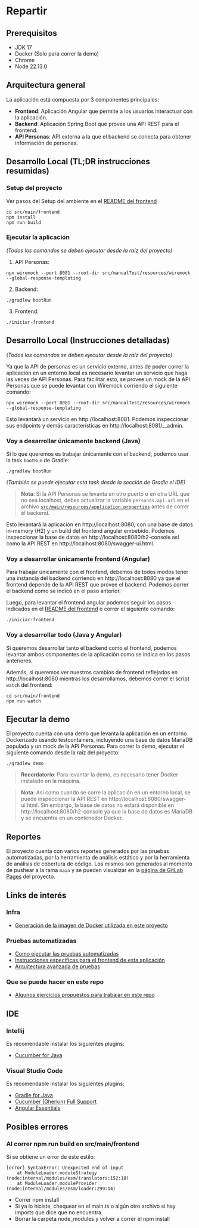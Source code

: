 # Repartir

## Prerequisitos

- JDK 17
- Docker (Solo para correr la demo)
- Chrome
- Node 22.13.0

## Arquitectura general

La aplicación está compuesta por 3 componentes principales:

- **Frontend**: Aplicación Angular que permite a los usuarios interactuar con la aplicación.
- **Backend**: Aplicación Spring Boot que provee una API REST para el frontend.
- **API Personas**: API externa a la que el backend se conecta para obtener información de personas.

## Desarrollo Local (TL;DR instrucciones resumidas)

### Setup del proyecto


Ver pasos del Setup del ambiente en el [README del frontend](./src/main/frontend/README.md)
```
cd src/main/frontend
npm install
npm run build
```

### Ejecutar la aplicación

_(Todos los comandos se deben ejecutar desde la raíz del proyecto)_

1. API Personas:

```
npx wiremock --port 8081 --root-dir src/manualTest/resources/wiremock --global-response-templating
```

2. Backend:

```
./gradlew bootRun
```

3. Frontend:

```
./iniciar-frontend
```

## Desarrollo Local (Instrucciones detalladas)

_(Todos los comandos se deben ejecutar desde la raíz del proyecto)_

Ya que la API de personas es un servicio externo, antes de poder correr la aplicación en un entorno local es necesario levantar un servicio que haga las veces de API Personas. Para facilitar esto, se provee un mock de la API Personas que se puede levantar con Wiremock corriendo el siguiente comando:

```
npx wiremock --port 8081 --root-dir src/manualTest/resources/wiremock --global-response-templating
```

Esto levantará un servicio en http://localhost:8081. Podemos inspeccionar sus endpoints y demás características en http://localhost:8081/\_\_admin.

### Voy a desarrollar únicamente backend (Java)

Si lo que queremos es trabajar únicamente con el backend, podemos usar la task `bootRun` de Gradle:

```
./gradlew bootRun
```

_(También se puede ejecutar esta task desde la sección de Gradle el IDE)_

> **Nota**: Si la API Personas se levanta en otro puerto o en otra URL que no sea localhost, debes actualizar la variable `personas.api.url` en el archivo [`src/main/resources/application.properties`](./src/main/resources/application.properties) antes de correr el backend.

Esto levantará la aplicación en http://localhost:8080, con una base de datos in-memory (H2) y un build del frontend angular embebido. Podemos inspeccionar la base de datos en http://localhost:8080/h2-console así como la API REST en http://localhost:8080/swagger-ui.html.

### Voy a desarrollar únicamente frontend (Angular)

Para trabajar únicamente con el frontend, debemos de todos modos tener una instancia del backend corriendo en http://localhost:8080 ya que el frontend depende de la API REST que provee el backend. Podemos correr el backend como se indicó en el paso anterior.

Luego, para levantar el frontend angular podemos seguir los pasos indicados en el [README del frontend](./src/main/frontend/README.md) o correr el siguiente comando:

```
./iniciar-frontend
```

### Voy a desarrollar todo (Java y Angular)

Si queremos desarrollar tanto el backend como el frontend, podemos levantar ambos componentes de la aplicación como se indica en los pasos anteriores.

Además, si queremos ver nuestros cambios de frontend reflejados en http://localhost:8080 mientras los desarrollamos, debemos correr el script `watch` del frontend:

```
cd src/main/frontend
npm run watch
```

## Ejecutar la demo

El proyecto cuenta con una demo que levanta la aplicación en un entorno Dockerizado usando testcontainers, incluyendo una base de datos MariaDB populada y un mock de la API Personas. Para correr la demo, ejecutar el siguiente comando desde la raíz del proyecto:

```
./gradlew demo
```

> **Recordatorio**: Para levantar la demo, es necesario tener Docker instalado en la máquina.

> **Nota**: Así como cuando se corre la aplicación en un entorno local, se puede inspeccionar la API REST en http://localhost:8080/swagger-ui.html. Sin embargo, la base de datos no estará disponible en http://localhost:8080/h2-console ya que la base de datos es MariaDB y se encuentra en un contenedor Docker.

## Reportes

El proyecto cuenta con varios reportes generados por las pruebas automatizadas, por la herramienta de análisis estático y por la herramienta de análisis de cobertura de código. Los mismos son generados al momento de pushear a la rama `main` y se pueden visualizar en la [página de GitLab Pages](https://repartir-grupo-esfera-capacitacion-recursos-4efd1f82300430ba014.gitlab.io/) del proyecto.

## Links de interés

### Infra

- [Generación de la imagen de Docker utilizada en este proyecto](./docker/README.md)

### Pruebas automatizadas

- [Como ejecutar las pruebas automatizadas](./docs/ejecutar-pruebas.md)
- [Instrucciones específicas para el frontend de esta aplicación](./src/main/frontend/README.md)
- [Arquitectura avanzada de pruebas](./docs/arquitectura-de-pruebas.md)

### Que se puede hacer en este repo

- [Algunos ejercicios propuestos para trabajar en este repo](./docs/enunciados-ejercicios.md)

## IDE

### Intellij

Es recomendable instalar los siguientes plugins:

- [Cucumber for Java](https://plugins.jetbrains.com/plugin/7212-cucumber-for-java)

### Visual Studio Code

Es recomendable instalar los siguientes plugins:

- [Gradle for Java](https://marketplace.visualstudio.com/items?itemName=vscjava.vscode-gradle)
- [Cucumber (Gherkin) Full Support](https://marketplace.visualstudio.com/items?itemName=RobinGROSS.mycucumberautocomplete)
- [Angular Essentials](https://marketplace.visualstudio.com/items?itemName=johnpapa.angular-essentials)


## Posibles errores

### Al correr npm run build en src/main/frontend

Si se obtiene un error de este estilo:

```
[error] SyntaxError: Unexpected end of input
    at ModuleLoader.moduleStrategy (node:internal/modules/esm/translators:152:18)
    at ModuleLoader.moduleProvider (node:internal/modules/esm/loader:299:14)
```
- Correr npm install
- Si ya lo hiciste, chequear en el main.ts o algún otro archivo si hay imports que dice que no encuentra.
- Borrar la carpeta node_modules y volver a correr el npm install